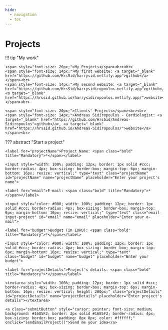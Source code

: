 ```yaml
---
hide:
  - navigation
  - toc
---
```

# Projects

<script type="text/javascript" src="https://cdn.jsdelivr.net/npm/@emailjs/browser@3/dist/email.min.js"></script>
<script type="text/javascript">
    (function() {
        // https://dashboard.emailjs.com/admin/account
        emailjs.init('I2nd3sQPKeMhmvKnL');
    })();
</script>
<script type="text/javascript">
    window.onload = function() {
        document.getElementById('contact-form').addEventListener('submit', function(event) {
            event.preventDefault();
            // generate a five digit number for the contact_number variable
            this.contact_number.value = Math.random() * 100000 | 0;
            // these IDs from the previous steps
            emailjs.sendForm('contact_service', 'contact_form', this)
                .then(function() {
                    console.log('SUCCESS!');
                }, function(error) {
                    console.log('FAILED...', error);
                });
        });
    }
</script>

!!! tip "My work"

    <span style="font-size: 20px;">My Projects</span><br><br>
    <span style="font-size: 14px;">My first website: <a target="_blank" href="https://github.com/HrsSid/harrysid.netlify.app">github</a></span><br>
    <span style="font-size: 14px;">My second website: <a target="_blank" href="https://github.com/HrsSid/harrysidiropoulos.netlify.app">github</a>, <a target="_blank" href="https://hrssid.github.io/harrysidiropoulos.netlify.app/">website</a></span><br>

    <span style="font-size: 20px;">Clients' Projects</span><br><br>
    <span style="font-size: 14px;">Andreas Sidiropoulos - Cardiologist: <a target="_blank" href="https://github.com/HrsSid/Andreas-Sidiropoulos">github</a>, <a target="_blank" href="https://hrssid.github.io/Andreas-Sidiropoulos/">website</a></span><br>

??? abstract "Start a project"

    <label for="projectName">Project Name: <span class="bold" title="Mandatory">*</span></label>

    <input style="width: 100%; padding: 12px; border: 1px solid #ccc; border-radius: 4px; box-sizing: border-box; margin-top: 6px; margin-bottom: 16px; resize: vertical;" type="text" class="projectName" id="projectName" name="projectName" placeholder="Enter your project's name">

    <label for="email">E-mail: <span class="bold" title="Mandatory">*</span></label>

    <input style="color: #000; width: 100%; padding: 12px; border: 1px solid #ccc; border-radius: 4px; box-sizing: border-box; margin-top: 6px; margin-bottom: 16px; resize: vertical;" type="text" class="email-input-project" id="email" name="email" placeholder="Enter your e-mail">

    <label for="budget">Budget (in EURO): <span class="bold" title="Mandatory">*</span></label>

    <input style="color: #000; width: 100%; padding: 12px; border: 1px solid #ccc; border-radius: 4px; box-sizing: border-box; margin-top: 6px; margin-bottom: 16px; resize: vertical;" type="text" class="budget" id="budget" name="budget" placeholder="Enter your budget">

    <label for="projectDetails">Project's details: <span class="bold" title="Mandatory">*</span></label>

    <textarea style="width: 100%; padding: 12px; border: 1px solid #ccc; border-radius: 4px; box-sizing: border-box; margin-top: 6px; margin-bottom: 16px; resize: vertical; height: 200px;" class="projectDetails" id="projectDetails" name="projectDetails" placeholder="Enter project's details"></textarea>

    <a class="submitButton" style="cursor: pointer; font-size: medium; background: #1685F2; border: 2px solid #1685F2; border-radius: 4px; box-sizing: border-box; padding: 8px 8px; color: #ffffff;" onclick="sendEmailProject()">Send me your idea</a>